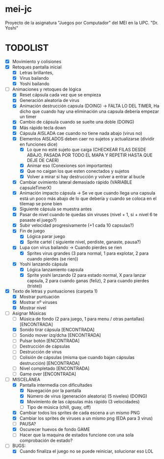 # mei-jc
Proyecto de la asignatura "Juegos por Computador" del MEI en la UPC.
"Dr. Yoshi"

# TODOLIST
- [x] Movimiento y colisiones
- [x] Retoques pantalla inicial 
    - [x] Letras brillantes,
    - [x] Virus bailando
    - [x] Yoshi bailando
- [ ] Animaciones y retoques de lógica
    - [x] Reset cápsula cada vez que se empieza
    - [x] Generación aleatoria de virus
    - [x] Animación destrucción capsula (DOING) -> FALTA LO DEL TIMER, Ha dicho que cuando hay una eliminación una capsula debería empezar un timer
    - [x] Cambio de cápsula cuando se suelte una doble (DOING)
    - [x] Más rápido tecla down
    - [x] Cápsula AISLADA cae cuando no tiene nada abajo (virus no)
    - [x] Elementos AISLADOS deben caer no sujetos y actualizarse (dividir en funciones dice)
        - [x] Lo que no esté sujeto que caiga (CHECKEAR FILAS DESDE ABAJO, PASADA POR TODO EL MAPA Y REPETIR HASTA QUE DEJE DE CAER)
        - [x] Animar eso (Conexiones son importantes)
        - [x] Que no caigan los que esten conectados y sujetos
        - [x] Volver a mirar si hay destrucción y volver a entrar al bucle
    - [x] Cambiar ovimiento lateral demasiado rápido (VARIABLE capsuleTimerX)
    - [x] Animación impacto cápsula -> Se ve que cuando llega una capsula está un poco más abajo de lo que debería y cuando se coloca en el tilemap se pone bien
    - [x] Siguiente cápsula se muestra antes
    - [x] Pasar de nivel cuando te quedas sin viruses (nivel + 1, si + nivel 6 te pasaste el juego?)
    - [x] Subir velocidad progresivamente (+1 cada 10 capsulas?)
    - [x] Fin de juego
        - [x] Lógica parar juego
        - [x] Sprite cartel ( siguiente nivel, perdiste, ganaste, pausa?)
    - [x] Lupa con virus bailando -> Cuando pierdes se rien
        - [x] Sprites virus grandes (3 para normal, 1 para explotar, 2 para cuando pierdes (se rien))
    - [x] Yoshi lanzando cápsula 
        - [x] Lógica lanzamiento capsula
        - [x] Sprite yoshi lanzando (2 para estado normal, X para lanzar capsula, 2 para cuando ganas (feliz), 2 para cuando pierdes (triste))
- [x] Texto de letras y puntuaciones (carpeta 1)
    - [x] Mostrar puntuación
    - [x] Mostrar nº viruses
    - [x] Mostrar nivel
- [ ] Asignar Músicas
    - [ ] Música de fondo (2 para juego, 1 para menu / otras pantallas) [ENCONTRADA]
    - [x] Sonido tirar cápsula [ENCONTRADA]
    - [ ] Sonido mover izq/dcha [ENCONTRADA]
    - [ ] Pulsar botón [ENCONTRADA]
    - [ ] Destrucción de cápsulas 
    - [ ] Destrucción de virus
    - [ ] Colisión de cápsulas (misma que cuando bajan cápsulas destrucción) [ENCONTRADA]
    - [ ] Nivel completado [ENCONTRADA]
    - [ ] Game over [ENCONTRADA]

- [ ] MISCELÁNEA
    - [x] Pantalla intermedia con dificultades 
        - [x] Navegación por la pantalla
        - [x] Número de virus (generación aleatoria) (5 niveles) (DOING)
        - [x] Movimiento de las cápsulas más rápido (3 velocidades)
        - [ ] Tipo de música (chill, guay, off)
    - [x] Cambiar todos los sprites de cada escena a un mismo PNG
    - [x] Cambiar los sprites de viruses a un mismo png (EDA para 3 virus)
    - [ ] PAUSA?
    - [x] Oscurecer huevos de fondo GAME
    - [ ] Hacer que la maquina de estados funcione con una sola comprobación de estado?
- [ ] BUGS:
    - [x] Cuando finaliza el juego no se puede reiniciar, solucionar eso LOL
